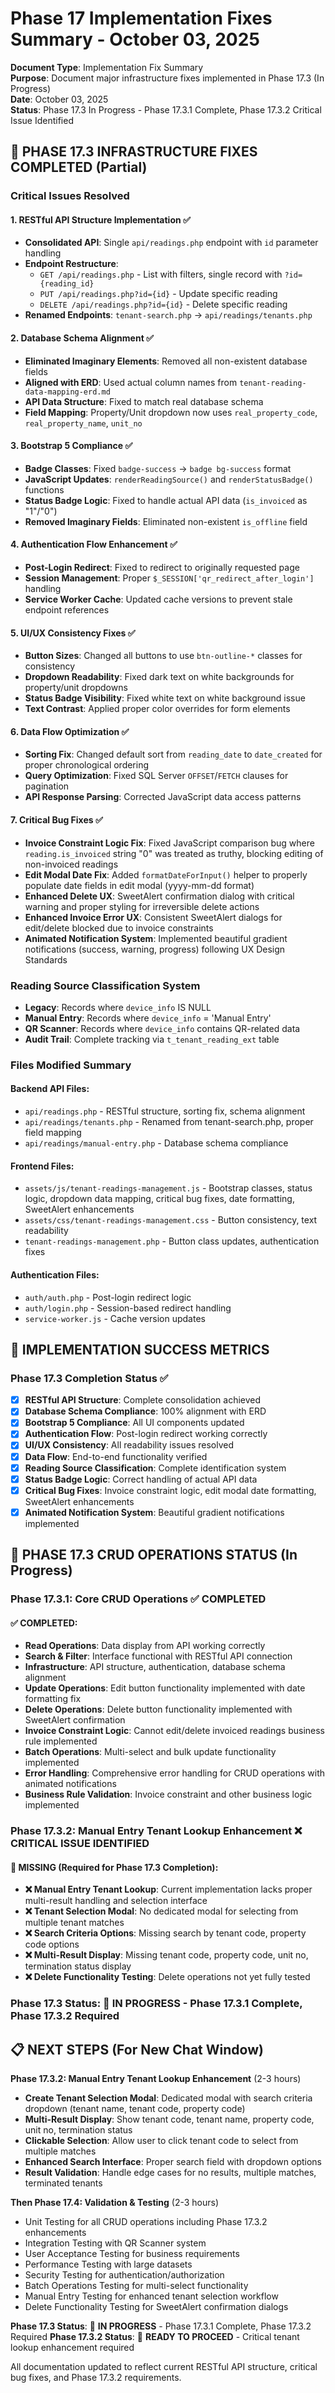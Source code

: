 # Phase 17 Implementation Fixes Summary - October 03, 2025

**Document Type**: Implementation Fix Summary  
**Purpose**: Document major infrastructure fixes implemented in Phase 17.3 (In Progress)  
**Date**: October 03, 2025  
**Status**: Phase 17.3 In Progress - Phase 17.3.1 Complete, Phase 17.3.2 Critical Issue Identified  

## 🎯 PHASE 17.3 INFRASTRUCTURE FIXES COMPLETED (Partial)

### **Critical Issues Resolved**

#### **1. RESTful API Structure Implementation** ✅
- **Consolidated API**: Single `api/readings.php` endpoint with `id` parameter handling
- **Endpoint Restructure**: 
  - `GET /api/readings.php` - List with filters, single record with `?id={reading_id}`
  - `PUT /api/readings.php?id={id}` - Update specific reading
  - `DELETE /api/readings.php?id={id}` - Delete specific reading
- **Renamed Endpoints**: `tenant-search.php` → `api/readings/tenants.php`

#### **2. Database Schema Alignment** ✅  
- **Eliminated Imaginary Elements**: Removed all non-existent database fields
- **Aligned with ERD**: Used actual column names from `tenant-reading-data-mapping-erd.md`
- **API Data Structure**: Fixed to match real database schema
- **Field Mapping**: Property/Unit dropdown now uses `real_property_code`, `real_property_name`, `unit_no`

#### **3. Bootstrap 5 Compliance** ✅
- **Badge Classes**: Fixed `badge-success` → `badge bg-success` format
- **JavaScript Updates**: `renderReadingSource()` and `renderStatusBadge()` functions
- **Status Badge Logic**: Fixed to handle actual API data (`is_invoiced` as "1"/"0")
- **Removed Imaginary Fields**: Eliminated non-existent `is_offline` field

#### **4. Authentication Flow Enhancement** ✅
- **Post-Login Redirect**: Fixed to redirect to originally requested page
- **Session Management**: Proper `$_SESSION['qr_redirect_after_login']` handling
- **Service Worker Cache**: Updated cache versions to prevent stale endpoint references

#### **5. UI/UX Consistency Fixes** ✅
- **Button Sizes**: Changed all buttons to use `btn-outline-*` classes for consistency
- **Dropdown Readability**: Fixed dark text on white backgrounds for property/unit dropdowns
- **Status Badge Visibility**: Fixed white text on white background issue
- **Text Contrast**: Applied proper color overrides for form elements

#### **6. Data Flow Optimization** ✅
- **Sorting Fix**: Changed default sort from `reading_date` to `date_created` for proper chronological ordering
- **Query Optimization**: Fixed SQL Server `OFFSET`/`FETCH` clauses for pagination
- **API Response Parsing**: Corrected JavaScript data access patterns

#### **7. Critical Bug Fixes** ✅
- **Invoice Constraint Logic Fix**: Fixed JavaScript comparison bug where `reading.is_invoiced` string "0" was treated as truthy, blocking editing of non-invoiced readings
- **Edit Modal Date Fix**: Added `formatDateForInput()` helper to properly populate date fields in edit modal (yyyy-mm-dd format)
- **Enhanced Delete UX**: SweetAlert confirmation dialog with critical warning and proper styling for irreversible delete actions
- **Enhanced Invoice Error UX**: Consistent SweetAlert dialogs for edit/delete blocked due to invoice constraints
- **Animated Notification System**: Implemented beautiful gradient notifications (success, warning, progress) following UX Design Standards

### **Reading Source Classification System**
- **Legacy**: Records where `device_info` IS NULL
- **Manual Entry**: Records where `device_info` = 'Manual Entry'  
- **QR Scanner**: Records where `device_info` contains QR-related data
- **Audit Trail**: Complete tracking via `t_tenant_reading_ext` table

### **Files Modified Summary**

#### **Backend API Files**:
- `api/readings.php` - RESTful structure, sorting fix, schema alignment
- `api/readings/tenants.php` - Renamed from tenant-search.php, proper field mapping
- `api/readings/manual-entry.php` - Database schema compliance

#### **Frontend Files**:
- `assets/js/tenant-readings-management.js` - Bootstrap classes, status logic, dropdown data mapping, critical bug fixes, date formatting, SweetAlert enhancements
- `assets/css/tenant-readings-management.css` - Button consistency, text readability
- `tenant-readings-management.php` - Button class updates, authentication fixes

#### **Authentication Files**:
- `auth/auth.php` - Post-login redirect logic
- `auth/login.php` - Session-based redirect handling
- `service-worker.js` - Cache version updates

## 🚀 IMPLEMENTATION SUCCESS METRICS

### **Phase 17.3 Completion Status** ✅
- [x] **RESTful API Structure**: Complete consolidation achieved
- [x] **Database Schema Compliance**: 100% alignment with ERD
- [x] **Bootstrap 5 Compliance**: All UI components updated
- [x] **Authentication Flow**: Post-login redirect working correctly
- [x] **UI/UX Consistency**: All readability issues resolved
- [x] **Data Flow**: End-to-end functionality verified
- [x] **Reading Source Classification**: Complete identification system
- [x] **Status Badge Logic**: Correct handling of actual API data
- [x] **Critical Bug Fixes**: Invoice constraint logic, edit modal date formatting, SweetAlert enhancements
- [x] **Animated Notification System**: Beautiful gradient notifications implemented

## 🔧 PHASE 17.3 CRUD OPERATIONS STATUS (In Progress)

### **Phase 17.3.1: Core CRUD Operations** ✅ **COMPLETED**
#### **✅ COMPLETED**:
- **Read Operations**: Data display from API working correctly
- **Search & Filter**: Interface functional with RESTful API connection
- **Infrastructure**: API structure, authentication, database schema alignment
- **Update Operations**: Edit button functionality implemented with date formatting fix
- **Delete Operations**: Delete button functionality implemented with SweetAlert confirmation
- **Invoice Constraint Logic**: Cannot edit/delete invoiced readings business rule implemented
- **Batch Operations**: Multi-select and bulk update functionality implemented
- **Error Handling**: Comprehensive error handling for CRUD operations with animated notifications
- **Business Rule Validation**: Invoice constraint and other business logic implemented

### **Phase 17.3.2: Manual Entry Tenant Lookup Enhancement** ❌ **CRITICAL ISSUE IDENTIFIED**
#### **🚨 MISSING (Required for Phase 17.3 Completion)**:
- **❌ Manual Entry Tenant Lookup**: Current implementation lacks proper multi-result handling and selection interface
- **❌ Tenant Selection Modal**: No dedicated modal for selecting from multiple tenant matches
- **❌ Search Criteria Options**: Missing search by tenant code, property code options
- **❌ Multi-Result Display**: Missing tenant code, property code, unit no, termination status display
- **❌ Delete Functionality Testing**: Delete operations not yet fully tested

### **Phase 17.3 Status**: 🔧 **IN PROGRESS** - Phase 17.3.1 Complete, Phase 17.3.2 Required

## 📋 NEXT STEPS (For New Chat Window)

**Phase 17.3.2: Manual Entry Tenant Lookup Enhancement** (2-3 hours)
- **Create Tenant Selection Modal**: Dedicated modal with search criteria dropdown (tenant name, tenant code, property code)
- **Multi-Result Display**: Show tenant code, tenant name, property code, unit no, termination status
- **Clickable Selection**: Allow user to click tenant code to select from multiple matches
- **Enhanced Search Interface**: Proper search field with dropdown options
- **Result Validation**: Handle edge cases for no results, multiple matches, terminated tenants

**Then Phase 17.4: Validation & Testing** (2-3 hours)
- Unit Testing for all CRUD operations including Phase 17.3.2 enhancements
- Integration Testing with QR Scanner system
- User Acceptance Testing for business requirements  
- Performance Testing with large datasets
- Security Testing for authentication/authorization
- Batch Operations Testing for multi-select functionality
- Manual Entry Testing for enhanced tenant selection workflow
- Delete Functionality Testing for SweetAlert confirmation dialogs

**Phase 17.3 Status**: 🔧 **IN PROGRESS** - Phase 17.3.1 Complete, Phase 17.3.2 Required
**Phase 17.3.2 Status**: 🔧 **READY TO PROCEED** - Critical tenant lookup enhancement required

All documentation updated to reflect current RESTful API structure, critical bug fixes, and Phase 17.3.2 requirements.
